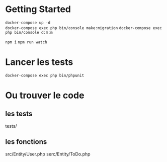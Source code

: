 # Getting Started

`docker-compose up -d`<br/>
`docker-compose exec php bin/console make:migration`
`docker-compose exec php bin/console d:m:m`

`npm i`
`npm run watch`

# Lancer les tests

`docker-compose exec php bin/phpunit`

# Ou trouver le code
## les tests
tests/
## les fonctions
src/Entity/User.php
serc/Entity/ToDo.php
